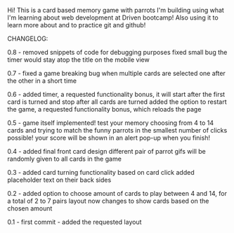 Hi! This is a card based memory game with parrots I'm building using what I'm learning about web development at Driven bootcamp!
Also using it to learn more about and to practice git and github!

CHANGELOG:

0.8 - removed snippets of code for debugging purposes
      fixed small bug the timer would stay atop the title on the mobile view

0.7 - fixed a game breaking bug when multiple cards are selected one after the other in a short time

0.6 - added timer, a requested functionality bonus, it will start after the first card is turned and stop after all cards are turned
      added the option to restart the game, a requested functionality bonus, which reloads the page

0.5 - game itself implemented! test your memory choosing from 4 to 14 cards and trying to match the funny parrots in the smallest number of clicks possible!
      your score will be shown in an alert pop-up when you finish!

0.4 - added final front card design
      different pair of parrot gifs will be randomly given to all cards in the game

0.3 - added card turning functionality based on card click
      added placeholder text on their back sides

0.2 - added option to choose amount of cards to play between 4 and 14, for a total of 2 to 7 pairs
      layout now changes to show cards based on the chosen amount

0.1 - first commit - added the requested layout
